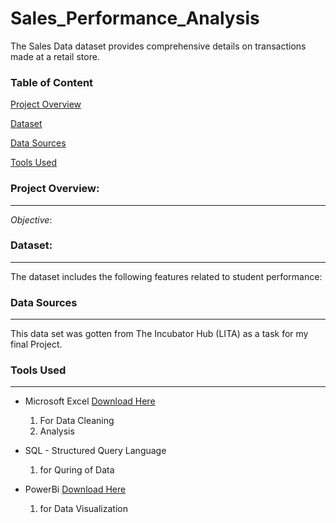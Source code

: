 # Sales_Performance_Analysis
The Sales Data dataset provides comprehensive details on transactions made at a retail store.

### Table of Content
[Project Overview](#project-overview)

[Dataset](#dataset)

[Data Sources](#data-sources)

[Tools Used](#tools-used)


### Project Overview:
---
*Objective*:

### Dataset:
---
The dataset includes the following features related to student performance:

### Data Sources
---
This data set was gotten from The Incubator Hub (LITA) as a task for my final Project.

### Tools Used
---
- Microsoft Excel [Download Here](https://www.microsoft.com)
   1. For Data Cleaning
   2. Analysis
      
- SQL - Structured Query Language
   1. for Quring of Data
  
- PowerBi [Download Here](https://www.PowerBi.com)
    1. for Data Visualization
